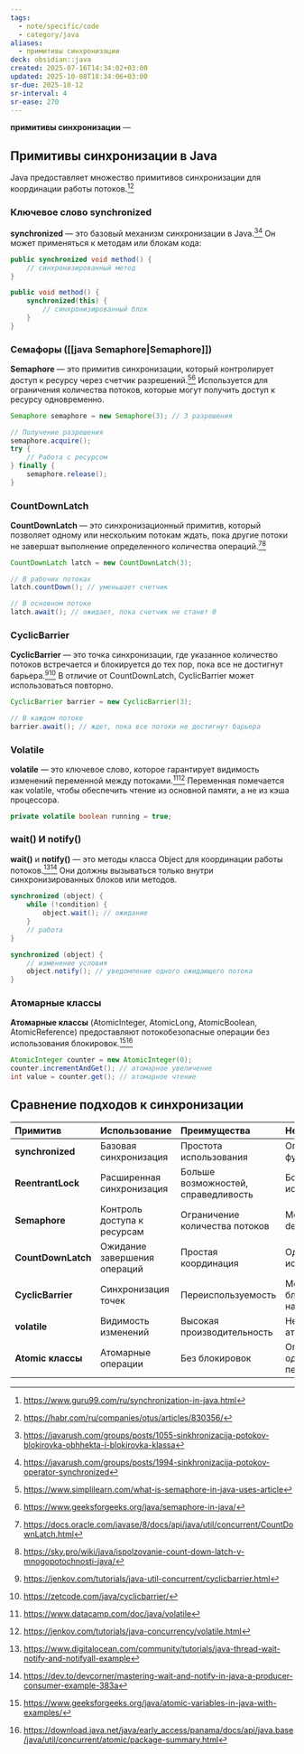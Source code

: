 ```yaml
---
tags:
  - note/specific/code
  - category/java
aliases:
  - примитивы синхронизации
deck: obsidian::java
created: 2025-07-16T14:34:02+03:00
updated: 2025-10-08T18:34:06+03:00
sr-due: 2025-10-12
sr-interval: 4
sr-ease: 270
---
```


**примитивы синхронизации**
—
## Примитивы синхронизации в Java

Java предоставляет множество примитивов синхронизации для координации работы потоков.[^1][^2]

### Ключевое слово synchronized

**synchronized** — это базовый механизм синхронизации в Java.[^3][^4] Он может применяться к методам или блокам кода:

```java
public synchronized void method() {
    // синхронизированный метод
}

public void method() {
    synchronized(this) {
        // синхронизированный блок
    }
}
```

### Семафоры ([[java Semaphore|Semaphore]])

**Semaphore** — это примитив синхронизации, который контролирует доступ к ресурсу через счетчик разрешений.[^5][^6] Используется для ограничения количества потоков, которые могут получить доступ к ресурсу одновременно.

```java
Semaphore semaphore = new Semaphore(3); // 3 разрешения

// Получение разрешения
semaphore.acquire();
try {
    // Работа с ресурсом
} finally {
    semaphore.release();
}
```

### CountDownLatch

**CountDownLatch** — это синхронизационный примитив, который позволяет одному или нескольким потокам ждать, пока другие потоки не завершат выполнение определенного количества операций.[^7][^8]

```java
CountDownLatch latch = new CountDownLatch(3);

// В рабочих потоках
latch.countDown(); // уменьшает счетчик

// В основном потоке
latch.await(); // ожидает, пока счетчик не станет 0
```

### CyclicBarrier

**CyclicBarrier** — это точка синхронизации, где указанное количество потоков встречается и блокируется до тех пор, пока все не достигнут барьера.[^9][^10] В отличие от CountDownLatch, CyclicBarrier может использоваться повторно.

```java
CyclicBarrier barrier = new CyclicBarrier(3);

// В каждом потоке
barrier.await(); // ждет, пока все потоки не достигнут барьера
```

### Volatile

**volatile** — это ключевое слово, которое гарантирует видимость изменений переменной между потоками.[^11][^12] Переменная помечается как volatile, чтобы обеспечить чтение из основной памяти, а не из кэша процессора.

```java
private volatile boolean running = true;
```

### wait() И notify()

**wait()** и **notify()** — это методы класса Object для координации работы потоков.[^13][^14] Они должны вызываться только внутри синхронизированных блоков или методов.

```java
synchronized (object) {
    while (!condition) {
        object.wait(); // ожидание
    }
    // работа
}

synchronized (object) {
    // изменение условия
    object.notify(); // уведомление одного ожидающего потока
}
```

### Атомарные классы

**Атомарные классы** (AtomicInteger, AtomicLong, AtomicBoolean, AtomicReference) предоставляют потокобезопасные операции без использования блокировок.[^15][^16]

```java
AtomicInteger counter = new AtomicInteger(0);
counter.incrementAndGet(); // атомарное увеличение
int value = counter.get(); // атомарное чтение
```

## Сравнение подходов к синхронизации

| Примитив | Использование | Преимущества | Недостатки |
| :-- | :-- | :-- | :-- |
| **synchronized** | Базовая синхронизация | Простота использования | Ограниченная функциональность |
| **ReentrantLock** | Расширенная синхронизация | Больше возможностей, справедливость | Более сложное использование |
| **Semaphore** | Контроль доступа к ресурсам | Ограничение количества потоков | Может привести к deadlock |
| **CountDownLatch** | Ожидание завершения операций | Простая координация | Одноразовое использование |
| **CyclicBarrier** | Синхронизация точек | Переиспользуемость | Может блокироваться навсегда |
| **volatile** | Видимость изменений | Высокая производительность | Не гарантирует атомарность |
| **Atomic классы** | Атомарные операции | Без блокировок | Ограничены одной переменной |

[^1]: https://www.guru99.com/ru/synchronization-in-java.html
[^2]: https://habr.com/ru/companies/otus/articles/830356/
[^3]: https://javarush.com/groups/posts/1055-sinkhronizacija-potokov-blokirovka-obhhekta-i-blokirovka-klassa
[^4]: https://javarush.com/groups/posts/1994-sinkhronizacija-potokov-operator-synchronized
[^5]: https://www.simplilearn.com/what-is-semaphore-in-java-uses-article
[^6]: https://www.geeksforgeeks.org/java/semaphore-in-java/
[^7]: https://docs.oracle.com/javase/8/docs/api/java/util/concurrent/CountDownLatch.html
[^8]: https://sky.pro/wiki/java/ispolzovanie-count-down-latch-v-mnogopotochnosti-java/
[^9]: https://jenkov.com/tutorials/java-util-concurrent/cyclicbarrier.html
[^10]: https://zetcode.com/java/cyclicbarrier/
[^11]: https://www.datacamp.com/doc/java/volatile
[^12]: https://jenkov.com/tutorials/java-concurrency/volatile.html
[^13]: https://www.digitalocean.com/community/tutorials/java-thread-wait-notify-and-notifyall-example
[^14]: https://dev.to/devcorner/mastering-wait-and-notify-in-java-a-producer-consumer-example-383a
[^15]: https://www.geeksforgeeks.org/java/atomic-variables-in-java-with-examples/
[^16]: https://download.java.net/java/early_access/panama/docs/api/java.base/java/util/concurrent/atomic/package-summary.html
